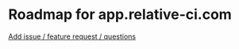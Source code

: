 # Roadmap for app.relative-ci.com

[Add issue / feature request / questions](https://github.com/relative-ci/roadmap/issues/new)
